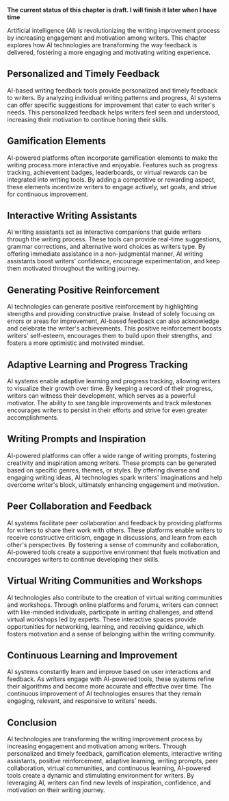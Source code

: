 **The current status of this chapter is draft. I will finish it later when I have time**

Artificial intelligence (AI) is revolutionizing the writing improvement process by increasing engagement and motivation among writers. This chapter explores how AI technologies are transforming the way feedback is delivered, fostering a more engaging and motivating writing experience.

Personalized and Timely Feedback
--------------------------------

AI-based writing feedback tools provide personalized and timely feedback to writers. By analyzing individual writing patterns and progress, AI systems can offer specific suggestions for improvement that cater to each writer's needs. This personalized feedback helps writers feel seen and understood, increasing their motivation to continue honing their skills.

Gamification Elements
---------------------

AI-powered platforms often incorporate gamification elements to make the writing process more interactive and enjoyable. Features such as progress tracking, achievement badges, leaderboards, or virtual rewards can be integrated into writing tools. By adding a competitive or rewarding aspect, these elements incentivize writers to engage actively, set goals, and strive for continuous improvement.

Interactive Writing Assistants
------------------------------

AI writing assistants act as interactive companions that guide writers through the writing process. These tools can provide real-time suggestions, grammar corrections, and alternative word choices as writers type. By offering immediate assistance in a non-judgmental manner, AI writing assistants boost writers' confidence, encourage experimentation, and keep them motivated throughout the writing journey.

Generating Positive Reinforcement
---------------------------------

AI technologies can generate positive reinforcement by highlighting strengths and providing constructive praise. Instead of solely focusing on errors or areas for improvement, AI-based feedback can also acknowledge and celebrate the writer's achievements. This positive reinforcement boosts writers' self-esteem, encourages them to build upon their strengths, and fosters a more optimistic and motivated mindset.

Adaptive Learning and Progress Tracking
---------------------------------------

AI systems enable adaptive learning and progress tracking, allowing writers to visualize their growth over time. By keeping a record of their progress, writers can witness their development, which serves as a powerful motivator. The ability to see tangible improvements and track milestones encourages writers to persist in their efforts and strive for even greater accomplishments.

Writing Prompts and Inspiration
-------------------------------

AI-powered platforms can offer a wide range of writing prompts, fostering creativity and inspiration among writers. These prompts can be generated based on specific genres, themes, or styles. By offering diverse and engaging writing ideas, AI technologies spark writers' imaginations and help overcome writer's block, ultimately enhancing engagement and motivation.

Peer Collaboration and Feedback
-------------------------------

AI systems facilitate peer collaboration and feedback by providing platforms for writers to share their work with others. These platforms enable writers to receive constructive criticism, engage in discussions, and learn from each other's perspectives. By fostering a sense of community and collaboration, AI-powered tools create a supportive environment that fuels motivation and encourages writers to continue developing their skills.

Virtual Writing Communities and Workshops
-----------------------------------------

AI technologies also contribute to the creation of virtual writing communities and workshops. Through online platforms and forums, writers can connect with like-minded individuals, participate in writing challenges, and attend virtual workshops led by experts. These interactive spaces provide opportunities for networking, learning, and receiving guidance, which fosters motivation and a sense of belonging within the writing community.

Continuous Learning and Improvement
-----------------------------------

AI systems constantly learn and improve based on user interactions and feedback. As writers engage with AI-powered tools, these systems refine their algorithms and become more accurate and effective over time. The continuous improvement of AI technologies ensures that they remain engaging, relevant, and responsive to writers' needs.

Conclusion
----------

AI technologies are transforming the writing improvement process by increasing engagement and motivation among writers. Through personalized and timely feedback, gamification elements, interactive writing assistants, positive reinforcement, adaptive learning, writing prompts, peer collaboration, virtual communities, and continuous learning, AI-powered tools create a dynamic and stimulating environment for writers. By leveraging AI, writers can find new levels of inspiration, confidence, and motivation on their writing journey.
